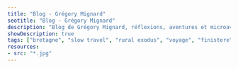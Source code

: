 ```yaml
---
title: "Blog - Grégory Mignard"
seotitle: "Blog - Grégory Mignard"
description: "Blog de Grégory Mignard, réflexions, aventures et microaventures, workflow, matériel, écologie & tranches de vie."
showDescription: true
tags: ["bretagne", "slow travel", "rural exodus", "voyage", "finistere", "surf", "slow life", "neorural", "photographie", "vidéo", "geek", "vélo", "écologie", "bikepacking", "workflow", "Apple"]
resources:
- src: "*.jpg"
---
```

